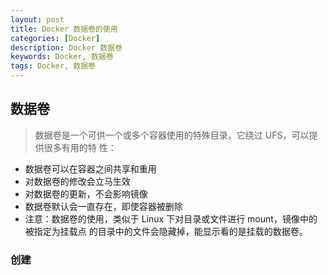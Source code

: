 ```yaml
---
layout: post
title: Docker 数据卷的使用
categories: [Docker]
description: Docker 数据卷
keywords: Docker, 数据卷
tags: Docker, 数据卷
---
```


## 数据卷
>数据卷是一个可供一个或多个容器使用的特殊目录，它绕过 UFS，可以提供很多有用的特
性：
* 数据卷可以在容器之间共享和重用
* 对数据卷的修改会立马生效
* 对数据卷的更新，不会影响镜像
* 数据卷默认会一直存在，即使容器被删除
* 注意：数据卷的使用，类似于 Linux 下对目录或文件进行 mount，镜像中的被指定为挂载点
的目录中的文件会隐藏掉，能显示看的是挂载的数据卷。

### 创建

